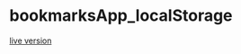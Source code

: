 # bookmarksApp_localStorage
[live version](https://federicocarrara.github.io/bookmarksApp_localStorage/)
